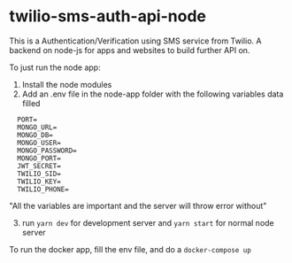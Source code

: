 # twilio-sms-auth-api-node
This is a Authentication/Verification using SMS service from Twilio. A backend on node-js for apps and websites to build further API on.

To just run the node app:

1. Install the node modules
2. Add an .env file in the node-app folder with the following variables data filled
```
  PORT=
  MONGO_URL=
  MONGO_DB=
  MONGO_USER=
  MONGO_PASSWORD=
  MONGO_PORT=
  JWT_SECRET=
  TWILIO_SID=
  TWILIO_KEY=
  TWILIO_PHONE=
  ```
  "All the variables are important and the server will throw error without"
  
3. run `yarn dev` for development server and `yarn start` for normal node server

To run the docker app, fill the env file, and do a `docker-compose up`
